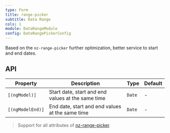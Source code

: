 ```yaml
---
type: Form
title: range-picker
subtitle: Data Range
cols: 1
module: DataRangeModule
config: DateRangePickerConfig
---
```


Based on the `nz-range-picker` further optimization, better service to start and end dates.

## API

| Property         | Description                          | Type   | Default |
| ---------------- | ------------------------------------ | ------ | ------- |
| `[(ngModel)]`    | Start date, start and end values at the same time | `Date` | -       |
| `[(ngModelEnd)]` | End date, start and end values at the same time | `Date` | -       |

> Support for all attributes of [nz-range-picker](https://ng.ant.design/components/date-picker/zh#nz-range-picker).
